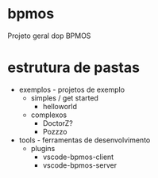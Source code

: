 # bpmos
  Projeto geral dop BPMOS
  
# estrutura de pastas
  - exemplos - projetos de exemplo
    - simples / get started
      - helloworld
    - complexos
      - DoctorZ?
      - Pozzzo
  - tools - ferramentas de desenvolvimento
    - plugins
      - vscode-bpmos-client
      - vscode-bpmos-server

